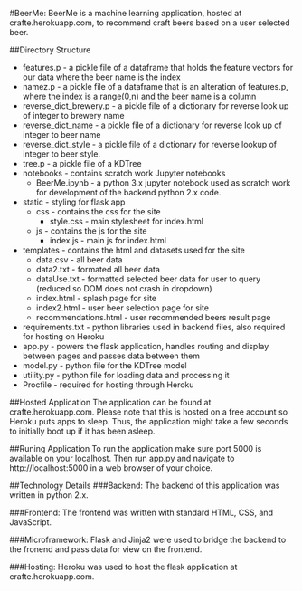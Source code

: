 #BeerMe: 
BeerMe is a machine learning application, hosted at crafte.herokuapp.com, to recommend craft beers based on a user selected beer. 

##Directory Structure
* features.p - a pickle file of a dataframe that holds the feature vectors for our data where the beer name is the index
* namez.p - a pickle file of a dataframe that is an alteration of features.p, where the index is a range(0,n) and the beer name is a column 
* reverse\_dict\_brewery.p - a pickle file of a dictionary for reverse look up of integer to brewery name 
* reverse\_dict\_name - a pickle file of a dictionary for reverse look up of integer to beer name 
* reverse\_dict\_style - a pickle file of a dictionary for reverse lookup of integer to beer style. 
* tree.p - a pickle file of a KDTree 
* notebooks - contains scratch work Jupyter notebooks
	* BeerMe.ipynb - a python 3.x jupyter notebook used as scratch work for development of the backend python 2.x code. 
* static - styling for flask app
	* css - contains the css for the site 
		* style.css - main stylesheet for index.html 
	* js - contains the js for the site
		* index.js - main js for index.html
* templates - contains the html and datasets used for the site 
	* data.csv - all beer data 
	* data2.txt - formated all beer data
	* dataUse.txt - formatted selected beer data for user to query (reduced so DOM does not crash in dropdown)
	* index.html - splash page for site 
	* index2.html - user beer selection page for site 
	* recommendations.html - user recommended beers result page 
* requirements.txt - python libraries used in backend files, also required for hosting on Heroku 
* app.py - powers the flask application, handles routing and display between pages and passes data between them 
* model.py - python file for the KDTree model 
* utility.py - python file for loading data and processing it 
* Procfile - required for hosting through Heroku

##Hosted Application
The application can be found at crafte.herokuapp.com. Please note that this is hosted on a free account so Heroku puts apps to sleep. Thus, the application might take a few seconds to initially boot up if it has been asleep. 

##Runing Application
To run the application make sure port 5000 is available on your localhost. Then run app.py and navigate to http://localhost:5000 in a web browser of your choice.


##Technology Details
###Backend: 
The backend of this application was written in python 2.x. 

###Frontend: 
The frontend was written with standard HTML, CSS, and JavaScript. 

###Microframework: 
Flask and Jinja2 were used to bridge the backend to the fronend and pass data for view on the frontend. 

###Hosting: 
Heroku was used to host the flask application at crafte.herokuapp.com. 
